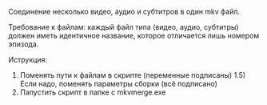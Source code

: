 Соединение несколько видео, аудио и субтитров в один mkv файл.

Требование к файлам: каждый файл типа (видео, аудио, субтитры) должен иметь идентичное название, которое отличается лишь номером эпизода.

Иструкция:
1) Поменять пути к файлам в скрипте (переменные подписаны)
1.5) Если надо, поменять параметры сборки (всё подписано)
2) Папустить скрипт в папке с mkvmerge.exe

